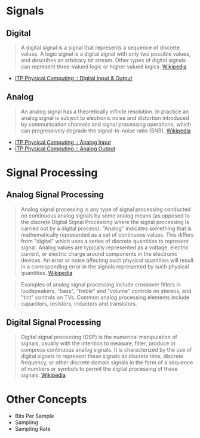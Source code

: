 # Signals

## Digital 

> A digital signal is a signal that represents a sequence of discrete values. A logic signal is a digital signal with only two possible values, and describes an arbitrary bit stream. Other types of digital signals can represent three-valued logic or higher valued logics. [Wikipedia](https://en.wikipedia.org/wiki/Digital_signal)

- [ITP Physical Computing :: Digital Input & Output](https://itp.nyu.edu/physcomp/lessons/microcontrollers/digital-input-output/)

## Analog

> An analog signal has a theoretically infinite resolution. In practice an analog signal is subject to electronic noise and distortion introduced by communication channels and signal processing operations, which can progressively degrade the signal-to-noise ratio (SNR). [Wikipedia](https://en.wikipedia.org/wiki/Analog_signal)

- [ITP Physical Computing :: Analog Input](https://itp.nyu.edu/physcomp/lessons/microcontrollers/analog-input/)
- [ITP Physical Computing :: Analog Output](https://itp.nyu.edu/physcomp/lessons/microcontrollers/analog-output/)

# Signal Processing

## Analog Signal Processing

> Analog signal processing is any type of signal processing conducted on continuous analog signals by some analog means (as opposed to the discrete Digital Signal Processing where the signal processing is carried out by a digital process). "Analog" indicates something that is mathematically represented as a set of continuous values. This differs from "digital" which uses a series of discrete quantities to represent signal. Analog values are typically represented as a voltage, electric current, or electric charge around components in the electronic devices. An error or noise affecting such physical quantities will result in a corresponding error in the signals represented by such physical quantities. [Wikipedia](https://en.wikipedia.org/wiki/Analog_signal_processing)

> Examples of analog signal processing include crossover filters in loudspeakers, "bass", "treble" and "volume" controls on stereos, and "tint" controls on TVs. Common analog processing elements include capacitors, resistors, inductors and transistors.

## Digital Signal Processing

> Digital signal processing (DSP) is the numerical manipulation of signals, usually with the intention to measure, filter, produce or compress continuous analog signals. It is characterized by the use of digital signals to represent these signals as discrete time, discrete frequency, or other discrete domain signals in the form of a sequence of numbers or symbols to permit the digital processing of these signals. [Wikipedia](https://en.wikipedia.org/wiki/Digital_signal_processing)

# Other Concepts

- Bits Per Sample
- Sampling
- Sampling Rate